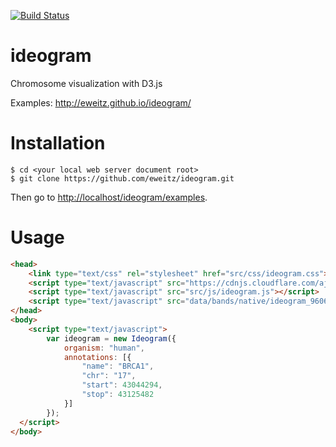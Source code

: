 [![Build Status](https://travis-ci.org/eweitz/ideogram.svg?branch=master)](https://travis-ci.org/eweitz/ideogram)

# ideogram
Chromosome visualization with D3.js

Examples: http://eweitz.github.io/ideogram/

# Installation

```
$ cd <your local web server document root>
$ git clone https://github.com/eweitz/ideogram.git
```

Then go to [http://localhost/ideogram/examples](http://localhost/ideogram/examples).

# Usage
```html
<head>
    <link type="text/css" rel="stylesheet" href="src/css/ideogram.css">
    <script type="text/javascript" src="https://cdnjs.cloudflare.com/ajax/libs/d3/3.5.17/d3.min.js"></script>
    <script type="text/javascript" src="src/js/ideogram.js"></script>
    <script type="text/javascript" src="data/bands/native/ideogram_9606_GCF_000001305.14_850_V1.js"></script>
</head>
<body>
    <script type="text/javascript">
        var ideogram = new Ideogram({
            organism: "human",
            annotations: [{
                "name": "BRCA1",
                "chr": "17",
                "start": 43044294,
                "stop": 43125482
            }]
        });
  </script>
</body>
```
